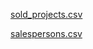 [sold_projects.csv](https://github.com/andrwbrntt/Portfolio/files/14043853/sold_projects.csv)

[salespersons.csv](https://github.com/andrwbrntt/Portfolio/files/14043852/salespersons.csv)
